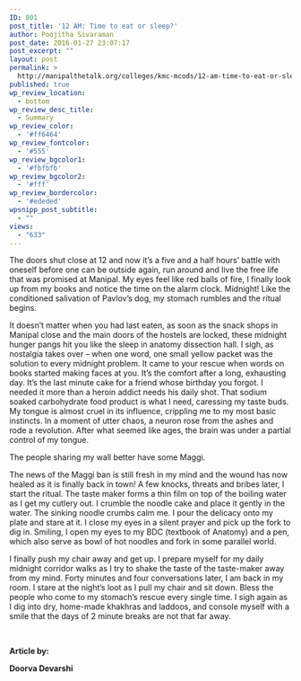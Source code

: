 ```yaml
---
ID: 801
post_title: '12 AM: Time to eat or sleep?'
author: Poojitha Sivaraman
post_date: 2016-01-27 23:07:17
post_excerpt: ""
layout: post
permalink: >
  http://manipalthetalk.org/colleges/kmc-mcods/12-am-time-to-eat-or-sleep/
published: true
wp_review_location:
  - bottom
wp_review_desc_title:
  - Summary
wp_review_color:
  - '#ff6464'
wp_review_fontcolor:
  - '#555'
wp_review_bgcolor1:
  - '#fbfbfb'
wp_review_bgcolor2:
  - '#fff'
wp_review_bordercolor:
  - '#ededed'
wpsnipp_post_subtitle:
  - ""
views:
  - "633"
---
```

The doors shut close at 12 and now it’s a five and a half hours’ battle with oneself before one can be outside again, run around and live the free life that was promised at Manipal. My eyes feel like red balls of fire, I finally look up from my books and notice the time on the alarm clock. Midnight! Like the conditioned salivation of Pavlov’s dog, my stomach rumbles and the ritual begins.

It doesn’t matter when you had last eaten, as soon as the snack shops in Manipal close and the main doors of the hostels are locked, these midnight hunger pangs hit you like the sleep in anatomy dissection hall. I sigh, as nostalgia takes over – when one word, one small yellow packet was the solution to every midnight problem. It came to your rescue when words on books started making faces at you. It’s the comfort after a long, exhausting day. It’s the last minute cake for a friend whose birthday you forgot. I needed it more than a heroin addict needs his daily shot. That sodium soaked carbohydrate food product is what I need, caressing my taste buds. My tongue is almost cruel in its influence, crippling me to my most basic instincts. In a moment of utter chaos, a neuron rose from the ashes and rode a revolution. After what seemed like ages, the brain was under a partial control of my tongue.

The people sharing my wall better have some Maggi.

The news of the Maggi ban is still fresh in my mind and the wound has now healed as it is finally back in town! A few knocks, threats and bribes later, I start the ritual. The taste maker forms a thin film on top of the boiling water as I get my cutlery out. I crumble the noodle cake and place it gently in the water. The sinking noodle crumbs calm me. I pour the delicacy onto my plate and stare at it. I close my eyes in a silent prayer and pick up the fork to dig in. Smiling, I open my eyes to my BDC (textbook of Anatomy) and a pen, which also serve as bowl of hot noodles and fork in some parallel world.

I finally push my chair away and get up. I prepare myself for my daily midnight corridor walks as I try to shake the taste of the taste-maker away from my mind. Forty minutes and four conversations later, I am back in my room. I stare at the night’s loot as I pull my chair and sit down. Bless the people who come to my stomach’s rescue every single time. I sigh again as I dig into dry, home-made khakhras and laddoos, and console myself with a smile that the days of 2 minute breaks are not that far away.

&nbsp;

<strong>Article by:</strong>

<strong>Doorva Devarshi</strong>